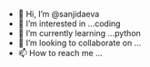 - 👋 Hi, I’m @sanjidaeva
- 👀 I’m interested in ...coding
- 🌱 I’m currently learning ...python 
- 💞️ I’m looking to collaborate on ...
- 📫 How to reach me ...

<!---
sanjidaeva/sanjidaeva is a ✨ special ✨ repository because its `README.md` (this file) appears on your GitHub profile.
You can click the Preview link to take a look at your changes.
--->

